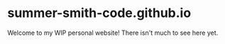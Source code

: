 # summer-smith-code.github.io

Welcome to my WIP personal website! There isn't much to see here yet. 
